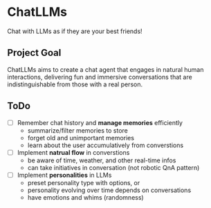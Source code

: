 # ChatLLMs
Chat with LLMs as if they are your best friends!

## Project Goal
ChatLLMs aims to create a chat agent that engages in natural human interactions, delivering fun and immersive conversations that are indistinguishable from those with a real person.

## ToDo
- [ ] Remember chat history and **manage memories** efficiently
    - summarize/filter memories to store
    - forget old and unimportant memories
    - learn about the user accumulatively from converstions
- [ ] Implement **natrual flow** in converstions
    - be aware of time, weather, and other real-time infos
    - can take initiatives in conversation (not robotic QnA pattern)
- [ ] Implement **personalities** in LLMs
    - preset personality type with options, or
    - personality evolving over time depends on conversations
    - have emotions and whims (randomness)
